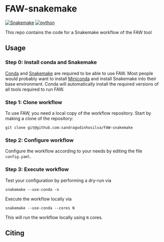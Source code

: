 # FAW-snakemake

[![Snakemake](https://img.shields.io/badge/snakemake-≥5.32-brightgreen.svg)](https://snakemake.bitbucket.io)
[![python](https://img.shields.io/badge/python-≥3.8-brightgreen.svg)](https://www.python.org/)


This repo contains the code for a Snakemake workflow of the FAW tool


## Usage

### Step 0: Install conda and Snakemake
[Conda](https://conda.io/docs/) and
[Snakemake](https://snakemake.readthedocs.io) are required to be able to use
FAW. Most people would probably want to install
[Miniconda](https://conda.io/miniconda.html) and install Snakemake into their
base environment. Conda will automatically install the required versions of 
all tools required to run FAW.

### Step 1: Clone workflow
To use FAW, you need a local copy of the workflow repository. Start by
making a clone of the repository: 

    git clone git@github.com:sandragodinhosilva/FAW-snakemake

### Step 2: Configure workflow
Configure the workflow according to your needs by editing the file
`config.yaml`.

### Step 3: Execute workflow
Test your configuration by performing a dry-run via

    snakemake --use-conda -n

Execute the workflow locally via

    snakemake --use-conda --cores N

This will run the workflow locally using `N` cores. 

## Citing


